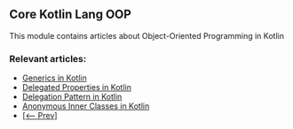 ## Core Kotlin Lang OOP

This module contains articles about Object-Oriented Programming in Kotlin

### Relevant articles:

- [Generics in Kotlin](https://www.baeldung.com/kotlin/generics)
- [Delegated Properties in Kotlin](https://www.baeldung.com/kotlin/delegated-properties)
- [Delegation Pattern in Kotlin](https://www.baeldung.com/kotlin-delegation-pattern)
- [Anonymous Inner Classes in Kotlin](https://www.baeldung.com/kotlin/anonymous-inner-classes)
- [[<-- Prev]](/core-kotlin-modules/core-kotlin-lang-oop)

